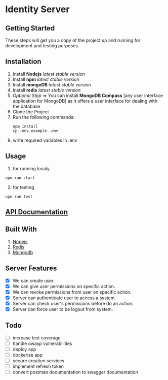 # Identity Server

## Getting Started

These steps will get you a copy of the project up and running for development and testing purposes.

## Installation

1.  Install  **Nodejs** _latest stable version_
2.  Install  **npm** _latest stable version_
3.  Install  **mongoDB** _latest stable version_
4.  Install  **redis** _latest stable version_
5. _Optional Step_ ⇒ You can install **MongoDB Compass** [any user interface application for MongoDB] as it offers a user interface for dealing with the database
6.  Clone the Project
7.	Run the following commands:
	```
	npm install
	cp .env.example .env
	```
8. write required variables in .env

## Usage

1. for running localy
  ```
  npm run start
  ```
2. for testing
  ```
  npm run test
  ```

## [API Documentation](https://documenter.getpostman.com/view/20985353/UyxjFksf)

## Built With

1. [Nodejs](https://nodejs.org/en/)
2. [Redis](https://github.com/redis/node-redis)
3. [Mongodb](https://docs.mongodb.com/)

## Server Features
- [X] We can create user.
- [X] We can give user permissions on specific action.
- [X] We can revoke permissions from user on specific action.
- [X] Server can authenticate user to access a system.
- [X] Server can check user's permissions before do an action.
- [X] Server can force user to be logout from system.
## Todo
- [ ] increase test coverage
- [ ] handle owasp vulnerabilities
- [ ] deploy app
- [ ] dockerize app
- [ ] secure creation services
- [ ] implement refresh token
- [ ] convert postman documentation to swagger documentation
